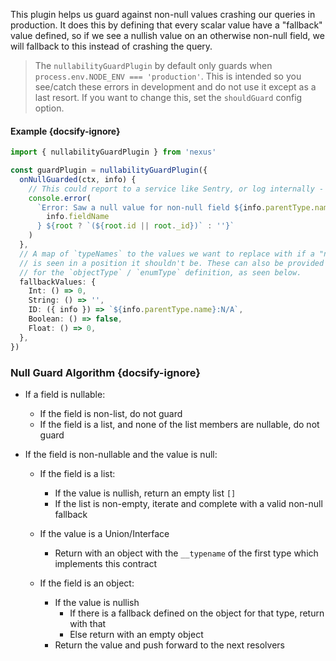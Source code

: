 This plugin helps us guard against non-null values crashing our queries in production. It does this by defining that every scalar value have a "fallback" value defined, so if we see a nullish value on an otherwise non-null field, we will fallback to this instead of crashing the query.

<div >

<div class="NextIs Warn"></div>

> The `nullabilityGuardPlugin` by default only guards when `process.env.NODE_ENV === 'production'`. This is intended so you see/catch these errors in development and do not use it except as a last resort. If you want to change this, set the `shouldGuard` config option.

#### Example {docsify-ignore}

```ts
import { nullabilityGuardPlugin } from 'nexus'

const guardPlugin = nullabilityGuardPlugin({
  onNullGuarded(ctx, info) {
    // This could report to a service like Sentry, or log internally - up to you!
    console.error(
      `Error: Saw a null value for non-null field ${info.parentType.name}.${
        info.fieldName
      } ${root ? `(${root.id || root._id})` : ''}`
    )
  },
  // A map of `typeNames` to the values we want to replace with if a "null" value
  // is seen in a position it shouldn't be. These can also be provided as a config property
  // for the `objectType` / `enumType` definition, as seen below.
  fallbackValues: {
    Int: () => 0,
    String: () => '',
    ID: ({ info }) => `${info.parentType.name}:N/A`,
    Boolean: () => false,
    Float: () => 0,
  },
})
```

### Null Guard Algorithm {docsify-ignore}

- If a field is nullable:

  - If the field is non-list, do not guard
  - If the field is a list, and none of the list members are nullable, do not guard

- If the field is non-nullable and the value is null:

  - If the field is a list:
    - If the value is nullish, return an empty list `[]`
    - If the list is non-empty, iterate and complete with a valid non-null fallback
  - If the value is a Union/Interface

    - Return with an object with the `__typename` of the first type which implements this contract

  - If the field is an object:
    - If the value is nullish
      - If there is a fallback defined on the object for that type, return with that
      - Else return with an empty object
    - Return the value and push forward to the next resolvers
